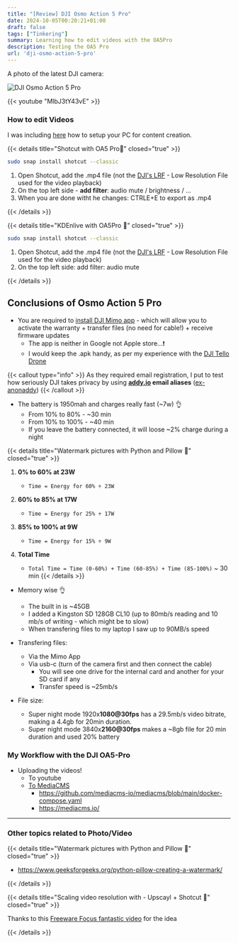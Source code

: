 ```yaml
---
title: "[Review] DJI Osmo Action 5 Pro"
date: 2024-10-05T00:20:21+01:00
draft: false
tags: ["Tinkering"]
summary: Learning how to edit videos with the OA5Pro
description: Testing the OA5 Pro
url: 'dji-osmo-action-5-pro'
---
```


A photo of the latest DJI camera:

![DJI Osmo Action 5 Pro](/blog_img/hardware/dji_oa5pro.jpg)

{{< youtube "MlbJ3tY43vE" >}}

<!-- https://demo.mediacms.io/view?m=ZLjVzLcCE

{{< video "https://www.w3schools.com/tags/movie.mp4" >}} -->

### How to edit Videos

I was including [here](https://jalcocert.github.io/Linux/docs/debian/content_creation/) how to setup your PC for content creation.

{{< details title="Shotcut with OA5 Pro📌" closed="true" >}}

```sh
sudo snap install shotcut --classic
```

1. Open Shotcut, add the .mp4 file (not the [DJI's LRF](https://raw.githubusercontent.com/JAlcocerT/Docker/refs/heads/main/Backups/NextCloud/nc_mariadb.yml) - Low Resolution File used for the video playback)
2. On the top left side - **add filter**: audio mute / brightness / ...
3. When you are done witht he changes: CTRLE+E to export as .mp4

{{< /details >}}

{{< details title="KDEnlive with OA5Pro 📌" closed="true" >}}

```sh
sudo snap install shotcut --classic
```

1. Open Shotcut, add the .mp4 file (not the [DJI's LRF](https://raw.githubusercontent.com/JAlcocerT/Docker/refs/heads/main/Backups/NextCloud/nc_mariadb.yml) - Low Resolution File used for the video playback)
2. On the top left side: add filter: audio mute

{{< /details >}}


## Conclusions of Osmo Action 5 Pro

* You are required to [install DJI Mimo app](https://www.dji.com/pl/downloads/djiapp/dji-mimo) - which will allow you to activate the warranty + transfer files (no need for cable!) + receive firmware updates
    * The app is neither in Google not Apple store...❗
    * I would keep the .apk handy, as per my experience with the [DJI Tello Drone](https://jalcocert.github.io/JAlcocerT/dji-tello-python-programming/)

{{< callout type="info" >}}
As they required email registration, I put to test how seriously DJI takes privacy by using **[addy.io](https://github.com/anonaddy/docker) email aliases** ([ex-anonaddy](https://github.com/anonaddy/anonaddy?tab=readme-ov-file#will-people-see-my-real-email-if-i-reply-to-a-forwarded-one))
{{< /callout >}}

* The battery is 1950mah and charges really fast (~7w) 👌
    * From 10% to 80% - ~30 min
    * From 10% to 100% - ~40 min
    * If you leave the battery connected, it will loose ~2% charge during a night

{{< details title="Watermark pictures with Python and Pillow 📌" closed="true" >}}

1. **0% to 60% at 23W**  
   - `Time = Energy for 60% ÷ 23W`

2. **60% to 85% at 17W**  
   - `Time = Energy for 25% ÷ 17W`

3. **85% to 100% at 9W**  
   - `Time = Energy for 15% ÷ 9W`

4. **Total Time**  
   - `Total Time = Time (0-60%) + Time (60-85%) + Time (85-100%)` ~ 30 min
{{< /details >}}

* Memory wise 👌
    * The built in is ~45GB
    * I added a Kingston SD 128GB CL10 (up to 80mb/s reading and 10 mb/s of writing - which might be to slow)
    * When transfering files to my laptop I saw up to 90MB/s speed

* Transfering files:
    * Via the Mimo App
    * Via usb-c (turn of the camera first and then connect the cable)
        * You will see one drive for the internal card and another for your SD card if any
        * Transfer speed is ~25mb/s

* File size:
    * Super night mode 1920x**1080@30fps** has a 29.5mb/s video bitrate, making a 4.4gb for 20min duration. 
    * Super night mode 3840x**2160@30fps** makes a ~8gb file for 20 min duration and used 20% battery

### My Workflow with the DJI OA5-Pro

* Uploading the videos!
    * To youtube
    * [To MediaCMS](https://hub.docker.com/r/mediacms/mediacms/tags)
        * https://github.com/mediacms-io/mediacms/blob/main/docker-compose.yaml
        * https://mediacms.io/

---

### Other topics related to Photo/Video


{{< details title="Watermark pictures with Python and Pillow 📌" closed="true" >}}

* https://www.geeksforgeeks.org/python-pillow-creating-a-watermark/

{{< /details >}}

{{< details title="Scaling video resolution with - Upscayl + Shotcut 📌" closed="true" >}}

Thanks to this [Freeware Focus fantastic video](https://www.youtube.com/watch?v=QdYdq3xO7-k&pp=ygUPdXBzY2F5bCBzaG90Y3V0) for the idea

{{< /details >}}
